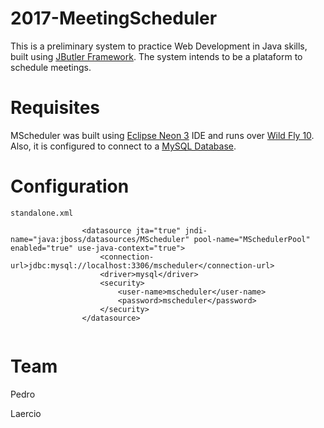 # 2017-MeetingScheduler
This is a preliminary system to practice Web Development in Java skills, built using [JButler Framework](https://github.com/dwws-ufes/jbutler). The system intends to be a plataform to schedule meetings.

# Requisites
MScheduler was built using [Eclipse Neon 3](http://www.eclipse.org/neon/) IDE and runs over [Wild Fly 10](http://wildfly.org/). Also, it is configured to connect to a [MySQL Database](https://www.mysql.com/).

# Configuration
`standalone.xml`

```
                <datasource jta="true" jndi-name="java:jboss/datasources/MScheduler" pool-name="MSchedulerPool" enabled="true" use-java-context="true">
                    <connection-url>jdbc:mysql://localhost:3306/mscheduler</connection-url>
                    <driver>mysql</driver>
                    <security>
                        <user-name>mscheduler</user-name>
                        <password>mscheduler</password>
                    </security>
                </datasource>


```

# Team
Pedro

Laercio



